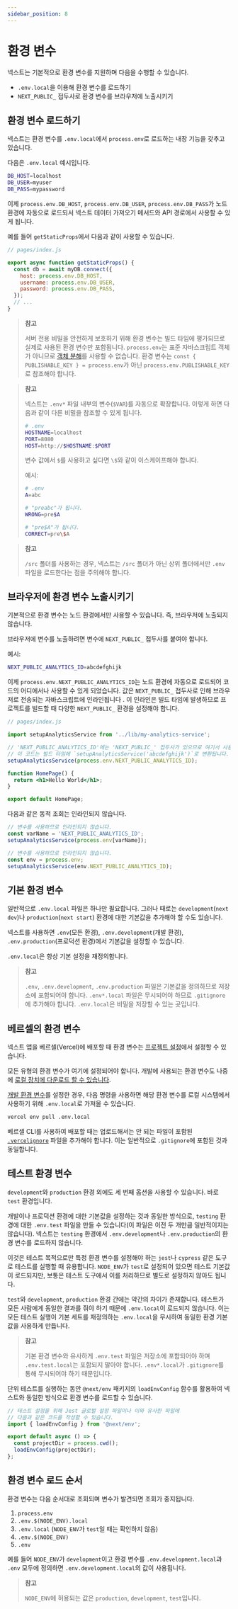 ```yaml
---
sidebar_position: 8
---
```


# 환경 변수

넥스트는 기본적으로 환경 변수를 지원하며 다음을 수행할 수 있습니다.

- `.env.local`을 이용해 환경 변수를 로드하기
- `NEXT_PUBLIC_` 접두사로 환경 변수를 브라우저에 노출시키기

## 환경 변수 로드하기

넥스트는 환경 변수를 `.env.local`에서 `process.env`로 로드하는 내장 기능을 갖추고 있습니다.

다음은 `.env.local` 예시입니다.

```bash
DB_HOST=localhost
DB_USER=myuser
DB_PASS=mypassword
```

이제 `process.env.DB_HOST`, `process.env.DB_USER`, `process.env.DB_PASS`가 노드 환경에 자동으로 로드되서 넥스트 데이터 가져오기 메서드와 API 경로에서 사용할 수 있게 됩니다.

예를 들어 `getStaticProps`에서 다음과 같이 사용할 수 있습니다.

```js
// pages/index.js

export async function getStaticProps() {
  const db = await myDB.connect({
    host: process.env.DB_HOST,
    username: process.env.DB_USER,
    password: process.env.DB_PASS,
  });
  // ...
}
```

> **참고**
>
> 서버 전용 비밀을 안전하게 보호하기 위해 환경 변수는 빌드 타임에 평가되므로 실제로 사용된 환경 변수만 포함됩니다. `process.env`는 표준 자바스크립트 객체가 아니므로 [객체 분해](https://developer.mozilla.org/en-US/docs/Web/JavaScript/Reference/Operators/Destructuring_assignment)를 사용할 수 없습니다. 환경 변수는 `const { PUBLISHABLE_KEY } = process.env`가 아닌 `process.env.PUBLISHABLE_KEY`로 참조해야 합니다.

> **참고**
>
> 넥스트는 `.env*` 파일 내부의 변수(`$VAR`)를 자동으로 확장합니다. 이렇게 하면 다음과 같이 다른 비밀을 참조할 수 있게 됩니다.
>
> ```bash
> # .env
> HOSTNAME=localhost
> PORT=8080
> HOST=http://$HOSTNAME:$PORT
> ```
>
> 변수 값에서 `$`를 사용하고 싶다면 `\$`와 같이 이스케이프해야 합니다.
>
> 예시:
>
> ```bash
> # .env
> A=abc
>
> # "preabc"가 됩니다.
> WRONG=pre$A
>
> # "pre$A"가 됩니다.
> CORRECT=pre\$A
> ```

> **참고**
>
> `/src` 폴더를 사용하는 경우, 넥스트는 `/src` 폴더가 아닌 상위 폴더에서만 `.env` 파일을 로드한다는 점을 주의해야 합니다.

## 브라우저에 환경 변수 노출시키기

기본적으로 환경 변수는 노드 환경에서만 사용할 수 있습니다. 즉, 브라우저에 노출되지 않습니다.

브라우저에 변수를 노출하려면 변수에 `NEXT_PUBLIC_` 접두사를 붙여야 합니다.

예시:

```bash
NEXT_PUBLIC_ANALYTICS_ID=abcdefghijk
```

이제 `process.env.NEXT_PUBLIC_ANALYTICS_ID`는 노드 환경에 자동으로 로드되어 코드의 어디에서나 사용할 수 있게 되었습니다. 값은 `NEXT_PUBLIC_` 접두사로 인해 브라우저로 전송되는 자바스크립트에 인라인됩니다 . 이 인라인은 빌드 타임에 발생하므로 프로젝트를 빌드할 때 다양한 `NEXT_PUBLIC_` 환경을 설정해야 합니다.

```jsx
// pages/index.js

import setupAnalyticsService from '../lib/my-analytics-service';

// 'NEXT_PUBLIC_ANALYTICS_ID'에는 'NEXT_PUBLIC_' 접두사가 있으므로 여기서 사용이 가능합니다.
// 이 코드는 빌드 타임에 `setupAnalyticsService('abcdefghijk')`로 변환됩니다.
setupAnalyticsService(process.env.NEXT_PUBLIC_ANALYTICS_ID);

function HomePage() {
  return <h1>Hello World</h1>;
}

export default HomePage;
```

다음과 같은 동적 조회는 인라인되지 않습니다.

```js
// 변수를 사용하므로 인라인되지 않습니다.
const varName = 'NEXT_PUBLIC_ANALYTICS_ID';
setupAnalyticsService(process.env[varName]);

// 변수를 사용하므로 인라인되지 않습니다.
const env = process.env;
setupAnalyticsService(env.NEXT_PUBLIC_ANALYTICS_ID);
```

## 기본 환경 변수

일반적으로 `.env.local` 파일은 하나만 필요합니다. 그러나 때로는 `development`(`next dev`)나 `production`(`next start`) 환경에 대한 기본값을 추가해야 할 수도 있습니다.

넥스트를 사용하면 `.env`(모든 환경), `.env.development`(개발 환경), `.env.production`(프로덕션 환경)에서 기본값을 설정할 수 있습니다.

`.env.local`은 항상 기본 설정을 재정의합니다.

> **참고**
>
> `.env`, `.env.development`, `.env.production` 파일은 기본값을 정의하므로 저장소에 포함되어야 합니다. `.env*.local` 파일은 무시되어야 하므로 `.gitignore`에 추가해야 합니다. `.env.local`은 비밀을 저장할 수 있는 곳입니다.

## 베르셀의 환경 변수

넥스트 앱을 베르셀(Vercel)에 배포할 때 환경 변수는 [프로젝트 설정](https://vercel.com/docs/environment-variables)에서 설정할 수 있습니다.

모든 유형의 환경 변수가 여기에 설정되어야 합니다. 개발에 사용되는 환경 변수도 나중에 [로컬 장치에 다운로드 할 수 있습니다](https://vercel.com/docs/environment-variables#development-environment-variables).

[개발 환경 변수](https://vercel.com/docs/environment-variables#development-environment-variables)를 설정한 경우, 다음 명령을 사용하면 해당 환경 변수를 로컬 시스템에서 사용하기 위해 `.env.local`로 가져올 수 있습니다.

```bash
vercel env pull .env.local
```

베르셀 CLI를 사용하여 배포할 때는 업로드해서는 안 되는 파일이 포함된 [`.vercelignore`](https://vercel.com/guides/prevent-uploading-sourcepaths-with-vercelignore?query=vercelignore#allowlist) 파일을 추가해야 합니다. 이는 일반적으로 `.gitignore`에 포함된 것과 동일합니다.

## 테스트 환경 변수

`development`와 `production` 환경 외에도 세 번째 옵션을 사용할 수 있습니다. 바로 `test` 환경입니다.

개발이나 프로덕션 환경에 대한 기본값을 설정하는 것과 동일한 방식으로, `testing` 환경에 대한 `.env.test` 파일을 만들 수 있습니다(이 파일은 이전 두 개만큼 일반적이지는 않습니다). 넥스트는 `testing` 환경에서 `.env.development`나 `.env.production`의 환경 변수를 로드하지 않습니다.

이것은 테스트 목적으로만 특정 환경 변수를 설정해야 하는 `jest`나 `cypress` 같은 도구로 테스트를 실행할 때 유용합니다. `NODE_ENV`가 `test`로 설정되어 있으면 테스트 기본값이 로드되지만, 보통은 테스트 도구에서 이를 처리하므로 별도로 설정하지 않아도 됩니다.

`test`와 `development`, `production` 환경 간에는 약간의 차이가 존재합니다. 테스트가 모든 사람에게 동일한 결과를 줘야 하기 때문에 `.env.local`이 로드되지 않습니다. 이는 모든 테스트 실행이 기본 세트를 재정의하는 `.env.local`을 무시하여 동일한 환경 기본값을 사용하게 만듭니다.

> **참고**
>
> 기본 환경 변수와 유사하게 `.env.test` 파일은 저장소에 포함되어야 하며 `.env.test.local`는 포함되지 말아야 합니다. `.env*.local`가 `.gitignore`를 통해 무시되어야 하기 때문입니다.

단위 테스트를 실행하는 동안 `@next/env` 패키지의 `loadEnvConfig` 함수를 활용하여 넥스트와 동일한 방식으로 환경 변수를 로드할 수 있습니다.

```jsx
// 테스트 설정을 위해 Jest 글로벌 설정 파일이나 이와 유사한 파일에
// 다음과 같은 코드를 작성할 수 있습니다.
import { loadEnvConfig } from '@next/env';

export default async () => {
  const projectDir = process.cwd();
  loadEnvConfig(projectDir);
};
```

## 환경 변수 로드 순서

환경 변수는 다음 순서대로 조회되며 변수가 발견되면 조회가 중지됩니다.

1. `process.env`
2. `.env.$(NODE_ENV).local`
3. `.env.local` (`NODE_ENV`가 `test`일 때는 확인하지 않음)
4. `.env.$(NODE_ENV)`
5. `.env`

예를 들어 `NODE_ENV`가 `development`이고 환경 변수를 `.env.development.local`과 `.env` 모두에 정의하면 `.env.development.local`의 값이 사용됩니다.

> **참고**
>
> `NODE_ENV`에 허용되는 값은 `production`, `development`, `test`입니다.
